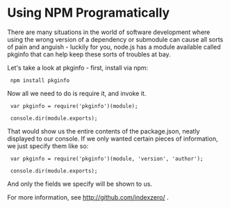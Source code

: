 # Using NPM Programatically

There are many situations in the world of software development where using the wrong version of a dependency or submodule can cause all sorts of pain and anguish - luckily for you, node.js has a module available called pkginfo that can help keep these sorts of troubles at bay.

Let's take a look at pkginfo - first, install via npm:

     npm install pkginfo

Now all we need to do is require it, and invoke it.

     var pkginfo = require('pkginfo')(module);

     console.dir(module.exports);

That would show us the entire contents of the package.json, neatly displayed to our console.  If we only wanted certain pieces of information, we just specify them like so:

     var pkginfo = require('pkginfo')(module, 'version', 'author');

     console.dir(module.exports);

And only the fields we specify will be shown to us.

For more information, see http://github.com/indexzero/ .
